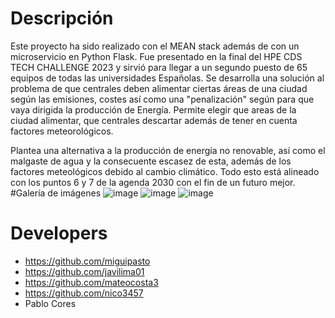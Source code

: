 # Descripción
Este proyecto ha sido realizado con el MEAN stack además de con un microservicio en Python Flask. Fue presentado en la final del HPE CDS TECH CHALLENGE 2023 y sirvió para llegar a un segundo puesto de 65 equipos de todas las universidades Españolas.
Se desarrolla una solución al problema de que centrales deben alimentar ciertas áreas de una ciudad según las emisiones, costes así como una "penalización" según para que vaya dirigida la producción de Energía. Permite elegir que areas de la ciudad alimentar, que centrales descartar además de tener en cuenta factores meteorológicos.

Plantea una alternativa a la producción de energía no renovable, así como el malgaste de agua y la consecuente escasez de esta, además de los factores meteológicos debido al cambio climático. Todo esto está alineado con los puntos 6 y 7 de la agenda 2030 con el fin de un futuro mejor.
#Galería de imágenes
![image](https://user-images.githubusercontent.com/127023319/235784919-b0404417-315e-4f0a-89a3-81abe73dc66c.png)
![image](https://user-images.githubusercontent.com/127023319/235785151-831aa91d-d64d-4028-8cd5-55922c99a801.png)
![image](https://user-images.githubusercontent.com/127023319/235785210-6d45ad6f-8bd6-4b2a-8277-8f42c54c90cb.png)

# Developers
- https://github.com/miguipasto
- https://github.com/javilima01
- https://github.com/mateocosta3
- https://github.com/nico3457
- Pablo Cores
